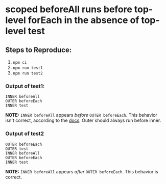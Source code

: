 # scoped beforeAll runs before top-level forEach in the absence of top-level test

## Steps to Reproduce:
1. `npm ci`
2. `npm run test1`
3. `npm run test2`

### Output of test1:

```
INNER beforeAll
OUTER beforeEach
INNER test
```

**NOTE:** `INNER beforeAll` appears _before_ `OUTER beforeEach`.
This behavior isn't correct, according to the
[docs](https://jestjs.io/docs/setup-teardown#scoping). Outer should
always run before inner.

### Output of test2
```
OUTER beforeEach
OUTER test
INNER beforeAll
OUTER beforeEach
INNER test
```

**NOTE:** `INNER beforeAll` appears _after_ `OUTER beforeEach`.
This behavior is correct.

